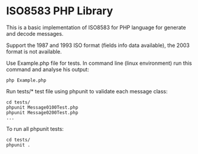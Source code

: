 
# ISO8583 PHP Library

This is a basic implementation of ISO8583 for PHP language for generate and decode messages.

Support the 1987 and 1993 ISO format (fields info data available), the 2003 format is not available.

Use Example.php file for tests.
In command line (linux environment) run this command and analyse his output:

```
php Example.php
```

Run tests/* test file using phpunit to validate each message class:

```
cd tests/
phpunit Message0100Test.php
phpunit Message0200Test.php
...
```

To run all phpunit tests:

```
cd tests/
phpunit .
```
